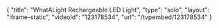 {
    "title": "WhatALight Rechargeable LED Light",
    "type": "solo",
    "layout": "iframe-static",
    "videoId": "123178534",
    "url": "\/tvpembed\/123178534"
}
